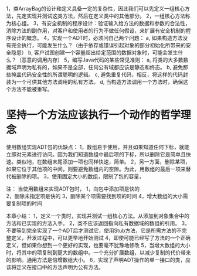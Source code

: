 1，类ArrayBag的设计和定义具备一定的复杂性，因此我们可以先定义一组核心方法，先定实现并测试这类方法，然后在定义类中的其他部分。
2，一组核心方法称为核心组。
3，有安全机制的程序设计：验证输入给方法的数据和参数的合法性，消除方法的副作用，对客户和使用者的行为不做任何假设，来扩展有安全机制的程序设计的概念。
4，实现一个ADT时，必须问自己两个问题：
    a, 如果构造方法没有完全执行，可能发生什么？（由于依存或错误引起对象的部分初始化所带来的安全隐患）
    b, 客户试图创建一个容量超出给定范围的数据对象时，可能会发生什么？（恶意的调用内存）
5，编写Java代码的某些常见准则：
    a, 将类的大多数数据域声明为私有的，如果不是全部，任何公有域都应该是静态和终态。 
    b, 避免那些掩盖代码安全性的所谓聪明的逻辑。
    c, 避免重复代码，相反，将这样的代码封装为一个可供其他方法调用的私有方法。
    d, 当构造方法调用一个方法时，确保这个方法不能被重写。

# 坚持一个方法应该执行一个动作的哲学理念

使用数组实现ADT包的优缺点：
  1，数组易于使用，并且如果知道任何下标，就能立即对元素进行访问。因为我们知道数组中最后项的下标，所以删除它是简单且快速。类似地，在数组末尾添加一项也同样快速，简单。
  2，另一方面，删除某项，如果它位于其他项的中间，则要避免数组内的空隙。为此，用数组的最后一项来替代被删除的项。
  3，使用固定大小的数组，限制了包的容量，    
  
注：
    当使用数组来实现ADT包时，
    1，向包中添加项是快的      
    2，删除未指定项是快的
    3，删除某个项需要找到项的时间
    4，增大数组的大小需要复制项的时间

本章小结：
    1，定义一个类时，实现并测试一组核心方法。从添加到对象集合中的方法和已实现的方法入手。
    2，类不应该返回指向私有数据域的数组的引用。
    3，不要等到完全实现了一个ADT后才测试它，使用Stub方法，它是所需方法的不完整定义，开发过程中，可以更早地开始测试
    4，即使可能已经写了方法的一个正确定义，但如果你想到一个更好的实现，也要毫不犹豫地修改
    5，当增大数组的大小时，将其中的项复制到更大的数组中。一个充分扩展数组，以减少复制的代价带来的影响。通用方法是倍增数组大小。
    6，实现了声明ADT操作的单一接口的类，应该将定义在接口中的方法声明为公有方法。    